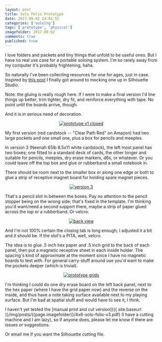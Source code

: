 ```yaml
---
layout: post
title: Solo Folio Prototype
date: 2017-09-02 14:01:52
categories: ['soloing']
tags: ['prototype', 'physical']
imagefolder: 2017-09-02
comments: true
published: true
---
```


I love folders and packets and tiny things that unfold to be useful ones. But I have no real use case for a portable soloing system. I'm so rarely away from my computer it's probably frightening, haha.

So naturally I've been collecting resources for one for ages, just in case. Inspired by [this post](https://plus.google.com/+SDSalyer/posts/AvTntxw1VSW?fscid=z12vyjchszigxze1v23dtzozrzmlzzj35.1504382150111081) I finally got around to mocking one up in Silhouette Studio.

<!--more-->

Note: the gluing is really rough here. If I were to make a final version I'd line things up better, trim tighter, dry fit, and reinforce everything with tape. No point until the boards arrive, though.

And it is in serious need of decoration.

<center>
<a href="{{ site.baseurl }}/img/posts/{{page.imagefolder}}/one.png" target="new">
<img src="{{ site.baseurl }}/img/posts/{{page.imagefolder}}/one.png" alt="prototype v1 closed">
</a><br>
</center>

My first version (red cardstock -- "Clear Path Red" on Amazon) had two large pockets and one small one, plus a box for pencils and meeples.

In version 3 (Neenah 65lb 8.5x11 white cardstock), the left most panel has two boxes; one fitted to a standard deck of cards, the other longer and suitable for pencils, meeples, dry erase markers, d6s, or whatever. Or you could leave off the top box and glue or rubberband a small notebook in.

There should be room next to the smaller box or along one edge or both to glue a strip of receptive magnet board for holding spare magnet pieces.

<center>
<a href="{{ site.baseurl }}/img/posts/{{page.imagefolder}}/two.png" target="new">
<img src="{{ site.baseurl }}/img/posts/{{page.imagefolder}}/two.png" alt="version 3">
</a><br>
</center>

That's a pencil slot in between the boxes. Pay no attention to the pencil stopper being on the wrong side; that's fixed in the template. I'm thinking you'd want/need a second support there, maybe a strip of paper glued across the top or a rubberband. Or velcro.

<center>
<a href="{{ site.baseurl }}/img/posts/{{page.imagefolder}}/three.png" target="new">
<img src="{{ site.baseurl }}/img/posts/{{page.imagefolder}}/three.png" alt="back view">
</a><br>
</center>

And I'm not 100% certain the closing tab is long enough; I adjusted it a bit and it should be. If the slot's a PITA, well, velcro.

The idea is to glue .5 inch hex paper and .5 inch grid to the back of each panel, then put a magnetic receptive sheet in each inside holder. The spacing's kind of approximate at the moment since I have no magnetic boards to test with. For general carry-stuff around use you'd want to make the pockets deeper (which is trivial).

<center>
<a href="{{ site.baseurl }}/img/posts/{{page.imagefolder}}/four.png" target="new">
<img src="{{ site.baseurl }}/img/posts/{{page.imagefolder}}/four.png" alt="prototype grids">
</a><br>
</center>

I'm thinking I could do one dry erase board on the left back panel, next to the hex paper (where I have the grid paper now) and the reverse on the inside, and thus have a note taking surface available next to my playing surface. But I'm bad at spatial stuff and would have to see it, I think.

I haven't yet tested the [manual print and cut version]({{ site.baseurl }}/img/posts/{{page.imagefolder}}/4x6-solo-folio-v3.pdf) (I have a cutting machine and I am lazy), so if anyone does, please let me know if there are issues or suggestions.

Or email me if you want the Silhouette cutting file.
